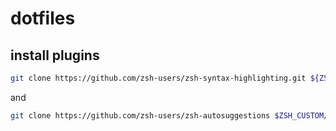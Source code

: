# dotfiles

## install plugins

```bash
git clone https://github.com/zsh-users/zsh-syntax-highlighting.git ${ZSH_CUSTOM:-~/.oh-my-zsh/custom}/plugins/zsh-syntax-highlighting
```

and

```bash
git clone https://github.com/zsh-users/zsh-autosuggestions $ZSH_CUSTOM/plugins/zsh-autosuggestions
```

